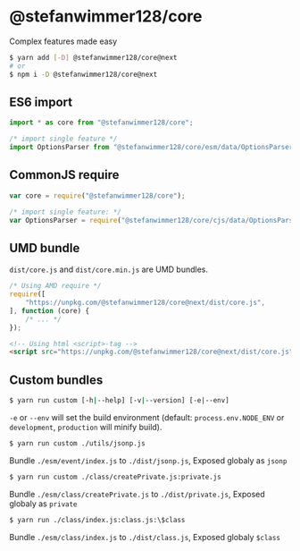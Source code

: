 # @stefanwimmer128/core

Complex features made easy

``` bash
$ yarn add [-D] @stefanwimmer128/core@next
# or
$ npm i -D @stefanwimmer128/core@next
```

## ES6 import

``` js
import * as core from "@stefanwimmer128/core";

/* import single feature */
import OptionsParser from "@stefanwimmer128/core/esm/data/OptionsParser.js";
```

## CommonJS require

``` js
var core = require("@stefanwimmer128/core");

/* import single feature: */
var OptionsParser = require("@stefanwimmer128/core/cjs/data/OptionsParser").default;
```

## UMD bundle

`dist/core.js` and `dist/core.min.js` are UMD bundles.

``` js
/* Using AMD require */
require([
    "https://unpkg.com/@stefanwimmer128/core@next/dist/core.js",
], function (core) {
    /* ... */
});
```

``` html
<!-- Using html <script>-tag -->
<script src="https://unpkg.com/@stefanwimmer128/core@next/dist/core.js"></script>
```

## Custom bundles

``` bash
$ yarn run custom [-h|--help] [-v|--version] [-e|--env]
```

`-e` or `--env` will set the build environment (default: `process.env.NODE_ENV` or `development`, `production` will minify build).

``` bash
$ yarn run custom ./utils/jsonp.js
```

Bundle `./esm/event/index.js` to `./dist/jsonp.js`, Exposed globaly as `jsonp`

``` bash
$ yarn run custom ./class/createPrivate.js:private.js
```

Bundle `./esm/class/createPrivate.js` to `./dist/private.js`, Exposed globaly as `private`

``` bash
$ yarn run ./class/index.js:class.js:\$class
```

Bundle `./esm/class/index.js` to `./dist/class.js`, Exposed globaly `$class`
